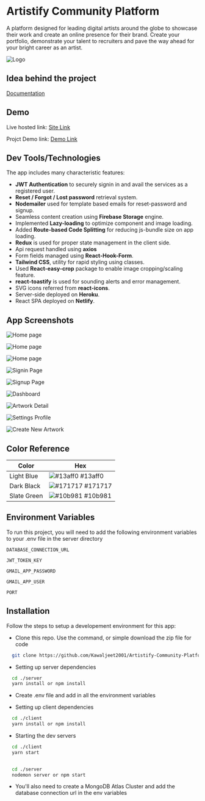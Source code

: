 
# Artistify Community Platform

A platform designed for leading digital artists around the globe to showcase their work and create an online presence for their brand.
Create your portfolio, demonstrate your talent to recruiters and pave the way ahead for your bright career as an artist.






![Logo](https://firebasestorage.googleapis.com/v0/b/artistifycommunity.appspot.com/o/assets%2Flogo_full.png?alt=media&token=b8102169-d7d3-4f4c-8dbc-212066713027)


## Idea behind the project

[Documentation](https://linktodocumentation)


## Demo

Live hosted link: [Site Link](https://artistifycommunity.netlify.app/)

Projct Demo link: [Demo Link](https://artistifycommunity.netlify.app/)


## Dev Tools/Technologies
The app includes many characteristic features:

- **JWT Authentication** to securely signin in and avail the services as a registered user.
- **Reset / Forgot / Lost password** retrieval system.
- **Nodemailer** used for template based emails for reset-password and signup.
- Seamless content creation using **Firebase Storage** engine.
- Implemented **Lazy-loading** to optimize component and image loading.
- Added **Route-based Code Splitting** for reducing js-bundle size on app loading.
- **Redux** is used for proper state management in the client side.
- Api request handled using **axios**
- Form fields managed using **React-Hook-Form**.
- **Tailwind CSS**, utility for rapid styling using classes.
- Used **React-easy-crop** package to enable image cropping/scaling feature.
- **react-toastify** is used for sounding alerts and error management.
- SVG icons referred from **react-icons**.
- Server-side deployed on **Heroku**.
- React SPA deployed on **Netlify**.



## App Screenshots

![Home page](https://firebasestorage.googleapis.com/v0/b/artistifycommunity.appspot.com/o/assets%2FScreenshot%20(2812).png?alt=media&token=ac40ce9f-e27e-4e14-9e6f-c2dc14fc65b1)

![Home page](https://firebasestorage.googleapis.com/v0/b/artistifycommunity.appspot.com/o/assets%2FScreenshot%20(2813).png?alt=media&token=8874699c-98a9-4167-9a1c-191e49c1f924)

![Home page](https://firebasestorage.googleapis.com/v0/b/artistifycommunity.appspot.com/o/assets%2FScreenshot%20(2814).png?alt=media&token=fb459960-49ab-4816-ac66-470585668821)

![Signin Page](https://firebasestorage.googleapis.com/v0/b/artistifycommunity.appspot.com/o/assets%2FScreenshot%20(2815).png?alt=media&token=8ec3ef23-eedc-4d27-a273-e88d9a927853)

![Signup Page](https://firebasestorage.googleapis.com/v0/b/artistifycommunity.appspot.com/o/assets%2FScreenshot%20(2820).png?alt=media&token=45cf2520-bb14-4d98-ae3d-95f5810e8baf)

![Dashboard](https://firebasestorage.googleapis.com/v0/b/artistifycommunity.appspot.com/o/assets%2FScreenshot%20(2816).png?alt=media&token=88e11924-1316-462a-90cf-998b3177d884)

![Artwork Detail](https://firebasestorage.googleapis.com/v0/b/artistifycommunity.appspot.com/o/assets%2FScreenshot%20(2817).png?alt=media&token=b7aa56d8-2b27-400f-aece-27904fa68024)

![Settings Profile](https://firebasestorage.googleapis.com/v0/b/artistifycommunity.appspot.com/o/assets%2FScreenshot%20(2818).png?alt=media&token=1249a659-5c82-4c59-8423-32984a1a331b)

![Create New Artwork](https://firebasestorage.googleapis.com/v0/b/artistifycommunity.appspot.com/o/assets%2FScreenshot%20(2819).png?alt=media&token=cc7202e7-d14a-4df4-964e-7ebc3cc3453a)




## Color Reference

| Color             | Hex                                                                |
| ----------------- | ------------------------------------------------------------------ |
| Light Blue | ![#13aff0](https://via.placeholder.com/10/13aff0?text=+) #13aff0 |
| Dark Black | ![#171717](https://via.placeholder.com/10/171717?text=+) #171717 |
| Slate Green | ![#10b981](https://via.placeholder.com/10/10b981?text=+) #10b981 |



## Environment Variables

To run this project, you will need to add the following environment variables to your .env file in the server directory

`DATABASE_CONNECTION_URL`

`JWT_TOKEN_KEY`

`GMAIL_APP_PASSWORD`

`GMAIL_APP_USER`

`PORT`




## Installation

Follow the steps to setup a developement environment for this app:

- Clone this repo. Use the command, or simple download the zip file for code
```bash
  git clone https://github.com/Kawaljeet2001/Artistify-Community-Platform.git
```

- Setting up server dependencies
```bash
  cd ./server
  yarn install or npm install
```

- Create .env file and add in all the environment variables

- Setting up client dependencies
```bash
  cd ./client
  yarn install or npm install
```

- Starting the dev servers
```bash
  cd ./client
  yarn start

  
  cd ./server
  nodemon server or npm start
```
- You'll also need to create a MongoDB Atlas Cluster and add the database connection url in the env variables
    